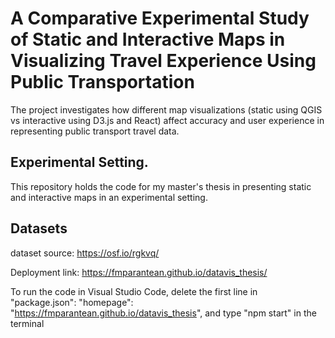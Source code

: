 # A Comparative Experimental Study of Static and Interactive Maps in Visualizing Travel Experience Using Public Transportation 
The project investigates how different map visualizations (static using QGIS vs interactive using D3.js and React) affect accuracy and user experience in representing public transport travel data.



## Experimental Setting.
This repository holds the code for my master's thesis in presenting static and interactive maps in an experimental setting.


## Datasets
dataset source: https://osf.io/rgkvq/

Deployment link: https://fmparantean.github.io/datavis_thesis/


To run the code in Visual Studio Code, delete the first line in "package.json": 
"homepage": "https://fmparantean.github.io/datavis_thesis", 
and type "npm start" in the terminal

